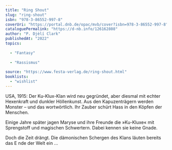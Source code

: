 ```yaml
---
title: "Ring Shout"
slug: "ring-shout"
isbn: "978-3-86552-997-8"
coverUri: "https://portal.dnb.de/opac/mvb/cover?isbn=978-3-86552-997-8"
cataloguePermalink: "https://d-nb.info/126162808"
author: "P. Djèlí Clark"
publishedAt: "2022"
topics:
  
  - "Fantasy"
    
  - "Rassismus"
    
source: "https://www.festa-verlag.de/ring-shout.html"
booklists: 
  - "wishlist"
---
```

USA, 1915: Der Ku-Klux-Klan wird neu gegründet, aber diesmal mit echter 
Hexenkraft und dunkler Höllenkunst. Aus den Kapuzenträgern werden Monster – 
und das wortwörtlich. Ihr Zauber schürt Hass in den Köpfen der Menschen.

Einige Jahre später jagen Maryse und ihre Freunde die »Ku-Kluxe« mit 
Sprengstoff und magischen Schwertern. Dabei kennen sie keine Gnade.

Doch die Zeit drängt. Die dämonischen Schergen des Klans läuten bereits das E
nde der Welt ein ...